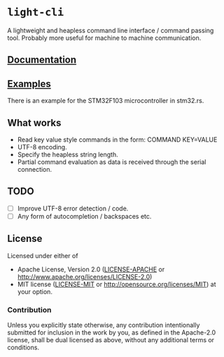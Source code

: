 # `light-cli`

A lightweight and heapless command line interface / command passing tool. Probably more useful for machine to machine communication.

## [Documentation](https://rudihorn.github.io/light-cli/light-cli/index.html)

## [Examples](https://github.com/rudihorn/light-cli/tree/master/examples/)

There is an example for the STM32F103 microcontroller in stm32.rs.

## What works

- Read key value style commands in the form:
  COMMAND KEY=VALUE
- UTF-8 encoding.
- Specify the heapless string length.
- Partial command evaluation as data is received through the serial connection.

## TODO

- [ ] Improve UTF-8 error detection / code.
- [ ] Any form of autocompletion / backspaces etc.

## License

Licensed under either of

- Apache License, Version 2.0 ([LICENSE-APACHE](LICENSE-APACHE) or
  http://www.apache.org/licenses/LICENSE-2.0)
- MIT license ([LICENSE-MIT](LICENSE-MIT) or http://opensource.org/licenses/MIT)
  at your option.

### Contribution

Unless you explicitly state otherwise, any contribution intentionally submitted for inclusion in the
work by you, as defined in the Apache-2.0 license, shall be dual licensed as above, without any
additional terms or conditions.

